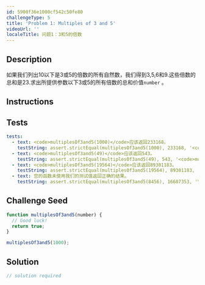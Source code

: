 ```yaml
---
id: 5900f36e1000cf542c50fe80
challengeType: 5
title: 'Problem 1: Multiples of 3 and 5'
videoUrl: ''
localeTitle: 问题1：3和5的倍数
---
```


## Description
<section id="description">如果我们列出10以下是3或5的倍数的所有自然数，我们得到3,5,6和9.这些倍数的总和是23.求出所提供参数以下3或5的所有倍数的总和价值<code>number</code> 。 </section>

## Instructions
<section id="instructions">
</section>

## Tests
<section id='tests'>

```yml
tests:
  - text: <code>multiplesOf3and5(1000)</code>应该返回233168。
    testString: assert.strictEqual(multiplesOf3and5(1000), 233168, '<code>multiplesOf3and5(1000)</code> should return 233168.');
  - text: <code>multiplesOf3and5(49)</code>应该返回543。
    testString: assert.strictEqual(multiplesOf3and5(49), 543, '<code>multiplesOf3and5(49)</code> should return 543.');
  - text: <code>multiplesOf3and5(19564)</code>应该返回89301183。
    testString: assert.strictEqual(multiplesOf3and5(19564), 89301183, '<code>multiplesOf3and5(19564)</code> should return 89301183.');
  - text: 您的函数未使用我们的测试值返回正确的结果。
    testString: assert.strictEqual(multiplesOf3and5(8456), 16687353, 'Your function is not returning the correct result using our tests values.');

```

</section>

## Challenge Seed
<section id='challengeSeed'>

<div id='js-seed'>

```js
function multiplesOf3and5(number) {
  // Good luck!
  return true;
}

multiplesOf3and5(1000);

```

</div>



</section>

## Solution
<section id='solution'>

```js
// solution required
```
</section>
